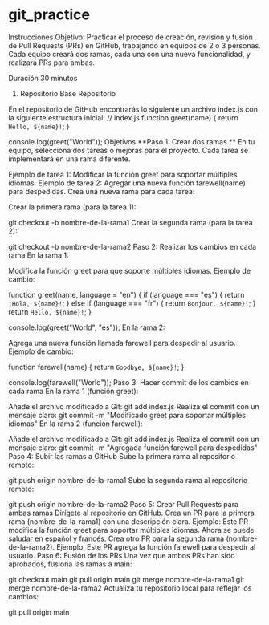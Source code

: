 # git_practice

Instrucciones
Objetivo:
Practicar el proceso de creación, revisión y fusión de Pull Requests (PRs) en GitHub, trabajando en equipos de 2 o 3 personas. Cada equipo creará dos ramas, cada una con una nueva funcionalidad, y realizará PRs para ambas.

Duración 30 minutos
1. Repositorio Base
Repositorio

En el repositorio de GitHub encontrarás lo siguiente un archivo index.js con la siguiente estructura inicial:
// index.js
function greet(name) {
    return `Hello, ${name}!`;
}

console.log(greet("World"));
Objetivos
**Paso 1: Crear dos ramas **
En tu equipo, selecciona dos tareas o mejoras para el proyecto. Cada tarea se implementará en una rama diferente.

Ejemplo de tarea 1: Modificar la función greet para soportar múltiples idiomas.
Ejemplo de tarea 2: Agregar una nueva función farewell(name) para despedidas.
Crea una nueva rama para cada tarea:

Crear la primera rama (para la tarea 1):

git checkout -b nombre-de-la-rama1
Crear la segunda rama (para la tarea 2):

git checkout -b nombre-de-la-rama2
Paso 2: Realizar los cambios en cada rama
En la rama 1:

Modifica la función greet para que soporte múltiples idiomas.
Ejemplo de cambio:

function greet(name, language = "en") {
    if (language === "es") {
        return `¡Hola, ${name}!`;
    } else if (language === "fr") {
        return `Bonjour, ${name}!`;
    }
    return `Hello, ${name}!`;
}

console.log(greet("World", "es"));
En la rama 2:

Agrega una nueva función llamada farewell para despedir al usuario.
Ejemplo de cambio:

function farewell(name) {
    return `Goodbye, ${name}!`;
}

console.log(farewell("World"));
Paso 3: Hacer commit de los cambios en cada rama
En la rama 1 (función greet):

Añade el archivo modificado a Git:
git add index.js
Realiza el commit con un mensaje claro:
git commit -m "Modificado greet para soportar múltiples idiomas"
En la rama 2 (función farewell):

Añade el archivo modificado a Git:
git add index.js
Realiza el commit con un mensaje claro:
git commit -m "Agregada función farewell para despedidas"
Paso 4: Subir las ramas a GitHub
Sube la primera rama al repositorio remoto:

git push origin nombre-de-la-rama1
Sube la segunda rama al repositorio remoto:

git push origin nombre-de-la-rama2
Paso 5: Crear Pull Requests para ambas ramas
Dirígete al repositorio en GitHub.
Crea un PR para la primera rama (nombre-de-la-rama1) con una descripción clara. Ejemplo:
Este PR modifica la función greet para soportar múltiples idiomas. Ahora se puede saludar en español y francés.
Crea otro PR para la segunda rama (nombre-de-la-rama2). Ejemplo:
Este PR agrega la función farewell para despedir al usuario.
Paso 6: Fusión de los PRs
Una vez que ambos PRs han sido aprobados, fusiona las ramas a main:

git checkout main
git pull origin main
git merge nombre-de-la-rama1
git merge nombre-de-la-rama2
Actualiza tu repositorio local para reflejar los cambios:

git pull origin main
